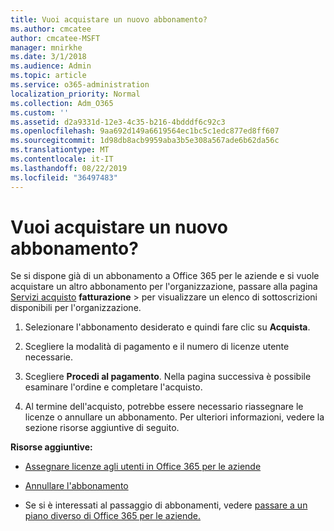 ```yaml
---
title: Vuoi acquistare un nuovo abbonamento?
ms.author: cmcatee
author: cmcatee-MSFT
manager: mnirkhe
ms.date: 3/1/2018
ms.audience: Admin
ms.topic: article
ms.service: o365-administration
localization_priority: Normal
ms.collection: Adm_O365
ms.custom: ''
ms.assetid: d2a9331d-12e3-4c35-b216-4bdddf6c92c3
ms.openlocfilehash: 9aa692d149a6619564ec1bc5c1edc877ed8ff607
ms.sourcegitcommit: 1d98db8acb9959aba3b5e308a567ade6b62da56c
ms.translationtype: MT
ms.contentlocale: it-IT
ms.lasthandoff: 08/22/2019
ms.locfileid: "36497483"
---
```

# <a name="looking-to-buy-a-new-subscription"></a>Vuoi acquistare un nuovo abbonamento?

Se si dispone già di un abbonamento a Office 365 per le aziende e si vuole acquistare un altro abbonamento per l'organizzazione, passare alla pagina [Servizi acquisto](https://go.microsoft.com/fwlink/p/?linkid=868433) **fatturazione** \> per visualizzare un elenco di sottoscrizioni disponibili per l'organizzazione.
 
1. Selezionare l'abbonamento desiderato e quindi fare clic su **Acquista**.

2. Scegliere la modalità di pagamento e il numero di licenze utente necessarie.

3. Scegliere **Procedi al pagamento**. Nella pagina successiva è possibile esaminare l'ordine e completare l'acquisto.

4. Al termine dell'acquisto, potrebbe essere necessario riassegnare le licenze o annullare un abbonamento. Per ulteriori informazioni, vedere la sezione risorse aggiuntive di seguito.

 **Risorse aggiuntive:**
  
- [Assegnare licenze agli utenti in Office 365 per le aziende](https://docs.microsoft.com/office365/admin/subscriptions-and-billing/assign-licenses-to-users)
    
- [Annullare l'abbonamento](https://docs.microsoft.com/office365/admin/subscriptions-and-billing/cancel-your-subscription)
    
- Se si è interessati al passaggio di abbonamenti, vedere [passare a un piano diverso di Office 365 per le aziende.](https://docs.microsoft.com/office365/admin/subscriptions-and-billing/switch-to-a-different-plan)